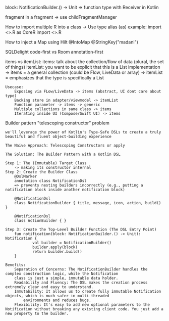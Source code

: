block: NotificationBuilder.() -> Unit
=> function type with Receiver in Kotlin

fragment in a fragment -> use childFragmentManager

How to import multiple R into a class
	-> Use type alias (as)
	example: import <>.R as CoreR
		import <>.R 

How to inject a Map using Hilt
	@IntoMap
	@StringKey("madani")

SQLDelight code-first vs Room annotation-first

items vs itemList:
	items:
		talk about the collection/flow of data (plural, the set of things)
	itemList:
		you want to be explicit that this is a List<T> implementation 
	=> items = a general collection (could be Flow, LiveData or array)
	=> itemList = emphasizes that the type is specifically a List

	Usecase:
		Exposing via FLow/LiveData -> items (abstract, UI dont care about type)
		Backing store in adapter/viewmodel -> itemList
		Function parameter -> items -> generic
		Multiple collections in same class -> items
		Iterating inside UI (Compose/Swift UI) -> items

Builder pattern
	"telescoping constructor" problem

	we'll leverage the power of Kotlin's Type-Safe DSLs to create a truly beautiful and fluent object-building experience

	The Naive Approach: Telescoping Constructors or apply

	The Solution: The Builder Pattern with a Kotlin DSL

	Step 1: The (Immutable) Target Class
		-> making its constructor internal
	Step 2: Create the Builder Class
		@DslMarker
		annotation class NotificationDsl
		=> prevents nesting builders incorrectly (e.g., putting a notification block inside another notification block)
		
		@NotificationDsl
		class NotificationBuilder { title, message, icon, action, build() }

		@NotificationDsl
		class ActionBuilder { }

	Step 3: Create the Top-Level Builder Function (The DSL Entry Point)
		fun notification(block: NotificationBuilder.() -> Unit): Notification {
    			val builder = NotificationBuilder()
    			builder.apply(block)
    			return builder.build()
		}

	Benefits:
		Separation of Concerns: The NotificationBuilder handles the complex construction logic, while the Notification 
		class is just a simple, immutable data holder.
		Readability and Fluency: The DSL makes the creation process extremely clear and easy to understand.
		Immutability: It allows us to create fully immutable Notification objects, which is much safer in multi-threaded 
			environments and reduces bugs.
		Flexibility: It's easy to add new optional parameters to the Notification without breaking any existing client code. You just add a new property to the builder.


